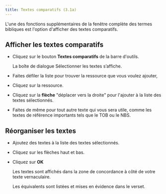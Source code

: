 ```yaml
---
title: Textes comparatifs (3.1a)
---
```

L'une des fonctions supplémentaires de la fenêtre complète des termes bibliques est l'option d'afficher des textes comparatifs.

## Afficher les textes comparatifs

-   Cliquez sur le bouton **Textes comparatifs** de la barre d'outils.

    La boîte de dialogue Sélectionner les textes s’affiche.

-   Faites défiler la liste pour trouver la ressource que vous voulez ajouter,
-   Cliquez sur la ressource.
-   Cliquez sur la **flèche** "déplacer vers la droite" pour l'ajouter à la liste des textes sélectionnés.
-   Faites de même pour tout autre texte qui vous sera utile, comme les textes de référence importants tels que le TOB ou le NBS.

## Réorganiser les textes

-   Ajoutez des textes à la liste des textes sélectionnés.
-   Cliquez sur les flèches haut et bas.
-   Cliquez sur **OK**

    Les textes sont affichés dans la zone de concordance à côté de votre texte vernaculaire.

    Les équivalents sont listées et mises en évidence dans le verset.

